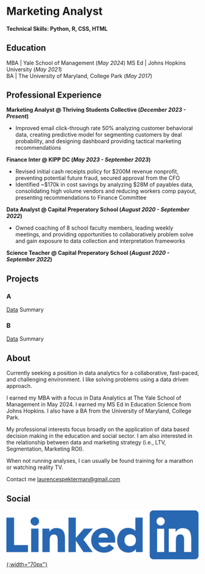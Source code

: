 # Marketing Analyst

#### Technical Skills: Python, R, CSS, HTML

## Education
MBA   | Yale School of Management                (_May 2024_)
MS Ed | Johns Hopkins University                 (_May 2021_)       		
BA    | The University of Maryland, College Park (_May 2017_)



## Professional Experience
**Marketing Analyst @ Thriving Students Collective (_December 2023 - Present_)**
-  Improved email click-through rate 50% analyzing customer behavioral data, creating predictive model for segmenting customers by deal probability, and designing dashboard providing tactical marketing recommendations

**Finance Inter @ KIPP DC (_May 2023 - September 2023_)** 	
- Revised initial cash receipts policy for $200M revenue nonprofit, preventing potential future fraud, secured approval from the CFO
- Identified ~$170k in cost savings by analyzing $28M of payables data, consolidating high volume vendors and reducing workers comp payout, presenting recommendations to Finance Committee

**Data Analyst @ Capital Preperatory School (_August 2020 - September 2022_)**
- Owned coaching of 8 school faculty members, leading weekly meetings, and providing opportunities to collaboratively problem solve and gain exposure to data collection and interpretation frameworks 

**Science Teacher @ Capital Preperatory School (_August 2020 - September 2022_)**

## Projects
### A
[Data](https://www.mdpi.com/1424-8220/22/8/3048)
Summary


### B
[Data](https://www.mdpi.com/1424-8220/22/11/4240)
Summary

## About
Currently seeking a position in data analytics for a collaborative, fast-paced, and challenging environment. I like solving problems using a data driven approach.

I earned my MBA with a focus in Data Analytics at The Yale School of Management in May 2024. I earned my MS Ed in Education Science from Johns Hopkins. I also have a BA from the University of Maryland, College Park.

My professional interests focus broadly on the application of data based decision making in the education and social sector. I am also interested in the relationship between data and marketing strategy (i.e., LTV, Segmentation, Marketing ROI).

When not running analyses, I can usually be found training for a marathon or watching reality TV.

Contact me
laurencespekterman@gmail.com


## Social
[![Linkedin](/assets:img/Linkedin-logo-png.png){:width="70px"}](https://www.linkedin.com/in/laurence-spekterman-7601a7153/)

